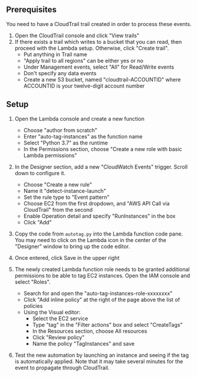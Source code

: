 
## Prerequisites

You need to have a CloudTrail trail created in order to process these
events.

1. Open the CloudTrail console and click "View trails"
2. If there exists a trail which writes to a bucket that you can read,
   then proceed with the Lambda setup. Otherwise, click "Create
   trail".
    * Put anything in Trail name
    * "Apply trail to all regions" can be either yes or no
    * Under Management events, select "All" for Read/Write events
    * Don't specify any data events
    * Create a new S3 bucket, named "cloudtrail-ACCOUNTID" where
      ACCOUNTID is your twelve-digit account number

## Setup

1. Open the Lambda console and create a new function
    * Choose "author from scratch"
    * Enter "auto-tag-instances" as the function name
    * Select "Python 3.7" as the runtime
    * In the Permissions section, choose "Create a new role with basic
      Lambda permissions"

2. In the Designer section, add a new "CloudWatch Events" trigger.
   Scroll down to configure it.
    * Choose "Create a new rule"
    * Name it "detect-instance-launch"
    * Set the rule type to "Event pattern"
    * Choose EC2 from the first dropdown, and "AWS API Call via
      CloudTrail" from the second
    * Enable Operation detail and specify "RunInstances" in the box
    * Click "Add"
    
3. Copy the code from `autotag.py` into the Lambda function code pane.
   You may need to click on the Lambda icon in the center of the
   "Designer" window to bring up the code editor.
   
4. Once entered, click Save in the upper right

5. The newly created Lambda function role needs to be granted
   additional permissions to be able to tag EC2 instances. Open the
   IAM console and select "Roles".
    * Search for and open the "auto-tag-instances-role-xxxxxxxx"
    * Click "Add inline policy" at the right of the page above the list
      of policies
    * Using the Visual editor:
        * Select the EC2 service
        * Type "tag" in the "Filter actions" box and select "CreateTags" 
        * In the Resources section, choose All resources
        * Click "Review policy"
        * Name the policy "TagInstances" and save
        
6. Test the new automation by launching an instance and seeing if the
   tag is automatically applied. Note that it may take several minutes
   for the event to propagate through CloudTrail.
